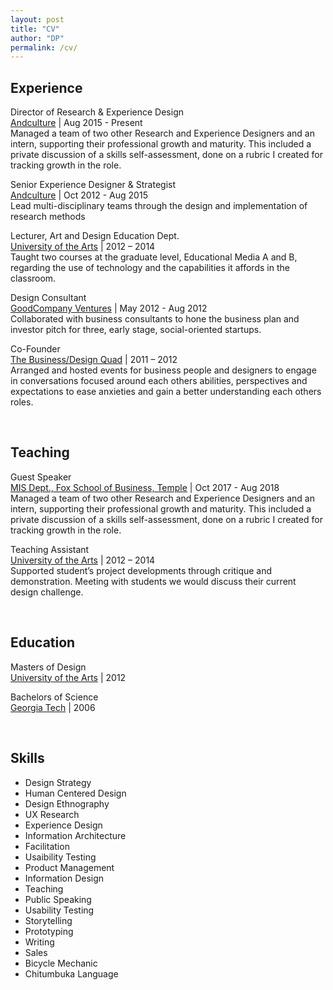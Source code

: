 ```yaml
---
layout: post
title: "CV"
author: "DP"
permalink: /cv/
---
```

<div class="col23">
  <h2>Experience</h2>
  <p><sans>Director of Research & Experience Design</sans> <br>
  <a href="http://andculture.com" title="Andculture Homepage">Andculture</a> | Aug 2015 - Present <br>
  Managed a team of two other Research and Experience Designers and an intern, supporting their professional growth and maturity. This included a private discussion of a skills self-assessment, done on a rubric I created for tracking growth in the role.</p>

  <p><sans>Senior Experience Designer & Strategist</sans> <br>
  <a href="http://andculture.com" title="Andculture Homepage">Andculture</a> | Oct 2012 - Aug 2015 <br>
  Lead multi-disciplinary teams through the design and implementation of research methods </p>

  <p><sans>Lecturer, Art and Design Education Dept.</sans> <br> 
  <a href="https://www.uarts.edu" title="UArts Homepage">University of the Arts</a> | 2012 – 2014 <br>
    Taught two courses at the graduate level, Educational Media A and B, regarding the use of technology and the capabilities it affords in the classroom.</p>

  <p><sans>Design Consultant</sans> <br>
  <a href="https://www.crunchbase.com/organization/goodcompany-ventures" title="GoodCompany Ventures Crunchbase page">GoodCompany Ventures</a> | May 2012 - Aug 2012 <br>
  Collaborated with business consultants to hone the business plan and investor pitch for three, early stage,
social-oriented startups.</p>

  <p><sans>Co-Founder</sans> <br> 
  <a href="https://thebdq.wordpress.com" title="The BDQ Homepage">The Business/Design Quad</a> | 2011 – 2012 <br>
    Arranged and hosted events for business people and designers to engage in conversations focused around each others abilities, perspectives and expectations to ease anxieties and gain a better understanding each others roles.</p>
<br>

  <h2>Teaching</h2>
  <p><sans>Guest Speaker</sans> <br>
  <a href="https://community.mis.temple.edu" title="Temple MIS Dept. Homepage">MIS Dept., Fox School of Business, Temple</a> | Oct 2017 -  Aug 2018 <br>
  Managed a team of two other Research and Experience Designers and an intern, supporting their professional growth and maturity. This included a private discussion of a skills self-assessment, done on a rubric I created for tracking growth in the role.</p>

  <p><sans>Teaching Assistant</sans> <br> 
  <a href="https://www.uarts.edu" title="UArts Homepage">University of the Arts</a> | 2012 – 2014 <br>
    Supported student’s project developments through critique and demonstration. Meeting with students we would discuss their current design challenge.</p>
<br>
</div>

<div class="col3">
  <h2>Education</h2>
  <p><sans>Masters of Design</sans> <br>
  <a href="https://www.uarts.edu" title="UArts Homepage">University of the Arts</a> | 2012 </p>
  
  <p><sans>Bachelors of Science</sans> <br>
  <a href="https://www.gatech.edu" title="Georgia Tech Hompage">Georgia Tech</a> | 2006 </p>
<br>
  <h2>Skills</h2>
<ul>
  <li>Design Strategy</li>
  <li>Human Centered Design</li>
  <li>Design Ethnography</li>
  <li>UX Research</li>
  <li>Experience Design</li>
  <li>Information Architecture</li>
  <li>Facilitation</li>
  <li>Usaibility Testing</li>
  <li>Product Management</li>
  <li>Information Design</li>
  <li>Teaching</li>
  <li>Public Speaking</li>
  <li>Usability Testing</li>
  <li>Storytelling</li>
  <li>Prototyping</li>
  <li>Writing</li>
  <li>Sales</li>
  <li>Bicycle Mechanic</li>
  <li>Chitumbuka Language</li>
</ul>
</div>
 
